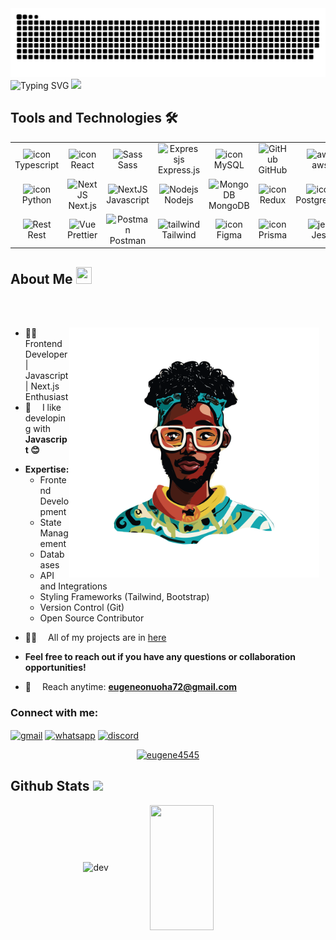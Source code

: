 <!-- repo snake graphics -->
<picture>
  <source media="(prefers-color-scheme: dark)" srcset="https://github.com/eugene4545/eugene4545/blob/output/github-snake-dark.svg?palette=github-dark" />
  <source media="(prefers-color-scheme: light)" srcset="https://github.com/eugene4545/eugene4545/blob/output/github-snake.svg" />
  <img alt="github-snake" src="https://github.com/eugene4545/eugene4545/blob/output/github-snake.svg" />
</picture>
<!--<img align="left" src="https://user-images.githubusercontent.com/65187002/144930161-2f783401-8d27-4fdf-a2f7-cc0ba32f1f1f.gif" width="10%" style="display:inline;">
<!-- <img align="right" src="https://user-images.githubusercontent.com/65187002/144930161-2f783401-8d27-4fdf-a2f7-cc0ba32f1f1f.gif" width="30%" style="display:inline;"> -->


<!-- Typing Info SVG and waving hand GIF -->
<div align="center" style="display: inline-block;">
  <picture>
    <source media="(prefers-color-scheme: dark)" srcset="https://readme-typing-svg.herokuapp.com?font=Pacifico&color=FFFFFF&size=48&center=true&vCenter=true&width=1200&height=100&lines=welcome+to+my+page!;My+name+is+Eugene;Frontend+Developer+|+Open+-+Source+Enthusiast;Aspiring+Full+Stack+Developer">
    <source media="(prefers-color-scheme: light)" srcset="https://readme-typing-svg.herokuapp.com?font=Pacifico&color=000000&size=48&center=true&vCenter=true&width=1200&height=100&lines=welcome+to+my+page!;My+name+is+Eugene;Frontend+Developer+|+Open+-+Source+Enthusiast;Aspiring+Full+Stack+Developer">
    <img src="https://readme-typing-svg.herokuapp.com?font=Pacifico&color=000000&size=48&center=true&vCenter=true&width=1200&height=100&lines=Hello!;+welcome+to+my+page;My+name+is+Eugene;Frontend+Developer+|+NextJS+Enthusiast;Aspiring+Full+Stack+Developer" alt="Typing SVG" style="display: inline-block;">
  </picture>
  <img src="https://media.giphy.com/media/hvRJCLFzcasrR4ia7z/giphy.gif" width="28" style="display: inline-block;">
</div>

<!-- [![wakatime](https://wakatime.com/badge/user/eebb3dd8-d9b2-40de-9b88-6fd6cac99dbc.svg)](https://wakatime.com/@eebb3dd8-d9b2-40de-9b88-6fd6cac99dbc) -->


## Tools and Technologies 🛠
<!-- Some of my tech stack -->

<table align="center">
  <tr>
    <td align="center" width="96">
        <img src="https://techstack-generator.vercel.app/ts-icon.svg" alt="icon" width="65" height="65" /><br>Typescript 
    </td>
    <td align="center" width="96">
        <img src="https://techstack-generator.vercel.app/react-icon.svg" alt="icon" width="65" height="65" /><br>React
    </td>
    <td align="center" width="96">
        <img src="https://techstack-generator.vercel.app/sass-icon.svg" width="48" height="48" alt="Sass" /><br>Sass
    </td>
    <td align="center" width="96">
        <img src="https://skillicons.dev/icons?i=expressjs" width="48" height="48" alt="Expressjs" /><br>Express.js
    </td>
    <td align="center" width="96">
        <img src="https://techstack-generator.vercel.app/mysql-icon.svg" alt="icon" width="65" height="65" /><br>MySQL
    </td>
    <td align="center" width="96">
        <img src="https://techstack-generator.vercel.app/github-icon.svg" width="48" height="48" alt="GitHub" /><br>GitHub
    </td>
	   <td align="center" width="96">
      <img src="https://techstack-generator.vercel.app/aws-icon.svg" width="48" height="48" alt="aws" /><br>aws
    </td>
  </tr>
  <tr>
    <td align="center" width="96">
      <img src="https://techstack-generator.vercel.app/python-icon.svg" alt="icon" width="65" height="65" /><br>Python
    </td>
    <td align="center" width="96">
        <img src="https://skillicons.dev/icons?i=nextjs" width="48" height="48" alt="NextJS" /><br>Next.js
    </td>
    <td align="center" width="96">
        <img src="https://techstack-generator.vercel.app/js-icon.svg" width="48" height="48" alt="NextJS" /><br>Javascript
    </td>
    <td align="center" width="96">
        <img src="https://skillicons.dev/icons?i=nodejs&theme=dark" width="48" height="48" alt="Nodejs" /><br>Nodejs
    </td>
    <td align="center" width="96">
        <img src="https://skillicons.dev/icons?i=mongodb" width="48" height="48" alt="MongoDB" /><br>MongoDB
    </td>
    <td align="center" width="96">
     <img src="https://techstack-generator.vercel.app/redux-icon.svg" alt="icon" width="65" height="65" /><br>Redux
    </td>
	   <td align="center" width="96">
      <img src="https://skillicons.dev/icons?i=postgresql" alt="icon" width="48" height="48" alt="postgresql" /><br>PostgreSQL
    </td>
  </tr>
  <tr>
    <td align="center" width="96">
      <img src="https://techstack-generator.vercel.app/restapi-icon.svg" width="48" height="48" alt="Rest" /><br>Rest
    </td>
    <td align="center" width="96">
      <img src="https://techstack-generator.vercel.app/prettier-icon.svg" width="48" height="48" alt="Vue" /><br>Prettier    
    </td>
    <td align="center" width="96">
      <img src="https://skillicons.dev/icons?i=postman" width="48" height="48" alt="Postman" /><br>Postman
    </td>
    <td align="center" width="96">
      <img src="https://skillicons.dev/icons?i=tailwind" width="48" height="48" alt="tailwind" /><br>Tailwind
      </td>
      <td align="center" width="96">
      <img src="https://skillicons.dev/icons?i=figma" alt="icon" width="48" height="48" alt="figma" /><br>Figma
    </td>
      <td align="center" width="96">
      <img src="https://skillicons.dev/icons?i=prisma" alt="icon" width="48" height="48" alt="prisma" /><br>Prisma
    </td>
    <td align="center" width="96">
        <img src="https://techstack-generator.vercel.app/jest-icon.svg" width="48" height="48" alt="jest" /><br>Jest
    </td>
  </tr>
</table>

<!-- About me with image -->
## About Me <img src="https://media.giphy.com/media/pDh3IDoUswmZrqdRip/giphy.gif" height="27px" width="25px">
<br>
<br>
<p><img align="right" style="width: 400px; margin-right: 10px;" src="images/bust.svg" /></p>


- 🙌🏻&emsp; Frontend Developer | Javascript | Next.js Enthusiast
- 🐍&emsp; I like developing with **Javascript  😊**
<!-- - 💬&emsp; ### Skills & Interests -->

*   **Expertise:**
    * Frontend Development
    * State Management
    * Databases
    * API and Integrations
    * Styling Frameworks (Tailwind, Bootstrap)
    * Version Control (Git)
    * Open Source Contributor
- 👨‍💻&emsp; All of my projects are in [here](https://github.com/eugene4545?tab=repositories)
*   **Feel free to reach out if you have any questions or collaboration opportunities!**
- 📧&emsp; Reach anytime: **eugeneonuoha72@gmail.com**
  
<h3 style="display: flex; align-items: center;"> Connect with me:</h3>

<p align="left">
  <a href="mailto:eugeneonuoha72@gmail.com" title="email"><img align="center" src="https://skillicons.dev/icons?i=gmail"
      alt="gmail" height="30" width="40" /></a>
  <a href="https://wa.me/2348022139195" title="whatsapp"><img align="center"
      src="https://raw.githubusercontent.com/rahuldkjain/github-profile-readme-generator/master/src/images/icons/Social/whatsapp.svg"
      alt="whatsapp" height="30" width="40" /></a>
	 <a href="https://discord.com/users/eugene_16468" title="discord"><img align="center" src="https://skillicons.dev/icons?i=discord"
      alt="discord" height="30" width="40" /></a>
</p>

<!-- Github trophy -->
<p align="center"> <a href="https://github.com/ryo-ma/github-profile-trophy"><img src="https://github-profile-trophy.vercel.app/?username=eugene4545&rank=-C&rank=-?" alt="eugene4545" /></a> </p>


<!-- Github streak + languages -->
## Github Stats <img src="https://media.giphy.com/media/WUlplcMpOCEmTGBtBW/giphy.gif" width="50">

<p align=center>
  <div align=center>
      <img align="center" width="45%" height="200" src="https://github-readme-streak-stats.herokuapp.com/?user=eugene4545&theme=react&border=61dafb&hide_border=true" alt="dev"/>
<!-- 	  <img align="center" width="45%" height="200" src="https://github-readme-streak-stats.herokuapp.com/?user=eugene4545&theme=shadow-green&border_radius=13.9&date_format=M%20j%5B%2C%20Y%5D" alt="dev"/> -->
      <img align="center" width="45%" height="200" src="https://github-readme-stats.vercel.app/api/top-langs/?username=eugene4545&hide_progress=true&theme=react&layout=compact&langs_count=12"/>
  </div>
  <div align="center">
     
  </div> 
</p>
